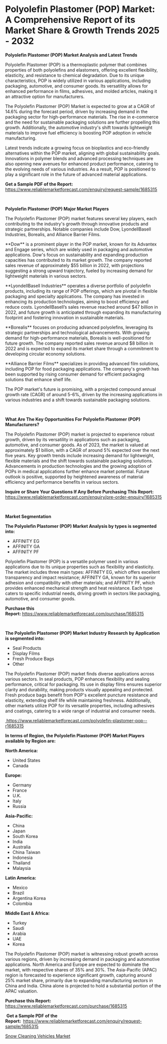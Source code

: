 <p><h1>Polyolefin Plastomer (POP) Market: A Comprehensive Report of its Market Share & Growth Trends 2025 - 2032</h1></p><p><strong>Polyolefin Plastomer (POP) Market Analysis and Latest Trends</strong></p>
<p><p>Polyolefin Plastomer (POP) is a thermoplastic polymer that combines properties of both polyolefins and elastomers, offering excellent flexibility, elasticity, and resistance to chemical degradation. Due to its unique characteristics, POP is widely utilized in various applications, including packaging, automotive, and consumer goods. Its versatility allows for enhanced performance in films, adhesives, and molded articles, making it an attractive option for manufacturers.</p><p>The Polyolefin Plastomer (POP) Market is expected to grow at a CAGR of 14.6% during the forecast period, driven by increasing demand in the packaging sector for high-performance materials. The rise in e-commerce and the need for sustainable packaging solutions are further propelling this growth. Additionally, the automotive industry's shift towards lightweight materials to improve fuel efficiency is boosting POP adoption in vehicle manufacturing. </p><p>Latest trends indicate a growing focus on bioplastics and eco-friendly alternatives within the POP market, aligning with global sustainability goals. Innovations in polymer blends and advanced processing techniques are also opening new avenues for enhanced product performance, catering to the evolving needs of various industries. As a result, POP is positioned to play a significant role in the future of advanced material applications.</p></p>
<p><strong>Get a Sample PDF of the Report:&nbsp;</strong> <a href="https://www.reliablemarketforecast.com/enquiry/request-sample/1685315?utm_campaign=3298&utm_medium=2&utm_source=Github&utm_content=ia&utm_term=26032025&utm_id=polyolefin-plastomer-pop">https://www.reliablemarketforecast.com/enquiry/request-sample/1685315</a></p>
<p>&nbsp;</p>
<p><strong>Polyolefin Plastomer (POP) Major Market Players</strong></p>
<p><p>The Polyolefin Plastomer (POP) market features several key players, each contributing to the industry's growth through innovative products and strategic partnerships. Notable companies include Dow, LyondellBasell Industries, Borealis, and Alliance Barrier Films.</p><p>**Dow** is a prominent player in the POP market, known for its Advantex and Engage series, which are widely used in packaging and automotive applications. Dow's focus on sustainability and expanding production capacities has contributed to its market growth. The company reported sales revenue of approximately $55 billion in 2022, with projections suggesting a strong upward trajectory, fueled by increasing demand for lightweight materials in various sectors.</p><p>**LyondellBasell Industries** operates a diverse portfolio of polyolefin products, including its range of POP offerings, which are pivotal in flexible packaging and specialty applications. The company has invested in enhancing its production technologies, aiming to boost efficiency and reduce costs. LyondellBasell’s sales revenue reached around $47 billion in 2022, and future growth is anticipated through expanding its manufacturing footprint and fostering innovation in sustainable materials.</p><p>**Borealis** focuses on producing advanced polyolefins, leveraging its strategic partnerships and technological advancements. With growing demand for high-performance materials, Borealis is well-positioned for future growth. The company reported sales revenue around $8 billion in 2022 and is expected to expand its market share through a commitment to developing circular economy solutions.</p><p>**Alliance Barrier Films** specializes in providing advanced film solutions, including POP for food packaging applications. The company's growth has been supported by rising consumer demand for efficient packaging solutions that enhance shelf life.</p><p>The POP market's future is promising, with a projected compound annual growth rate (CAGR) of around 5-6%, driven by the increasing applications in various industries and a shift towards sustainable packaging solutions.</p></p>
<p>&nbsp;</p>
<p><strong>What Are The Key Opportunities For Polyolefin Plastomer (POP) Manufacturers?</strong></p>
<p><p>The Polyolefin Plastomer (POP) market is projected to experience robust growth, driven by its versatility in applications such as packaging, automotive, and consumer goods. As of 2023, the market is valued at approximately $1 billion, with a CAGR of around 5% expected over the next five years. Key growth trends include increasing demand for lightweight, flexible materials and the shift towards sustainable packaging solutions. Advancements in production technologies and the growing adoption of POPs in medical applications further enhance market potential. Future outlook is positive, supported by heightened awareness of material efficiency and performance benefits in various sectors.</p></p>
<p><strong>Inquire or Share Your Questions If Any Before Purchasing This Report:</strong> <a href="https://www.reliablemarketforecast.com/enquiry/pre-order-enquiry/1685315?utm_campaign=3298&utm_medium=2&utm_source=Github&utm_content=ia&utm_term=26032025&utm_id=polyolefin-plastomer-pop">https://www.reliablemarketforecast.com/enquiry/pre-order-enquiry/1685315</a></p>
<p>&nbsp;</p>
<p><strong>Market Segmentation</strong></p>
<p><strong>The Polyolefin Plastomer (POP) Market Analysis by types is segmented into:</strong></p>
<p><ul><li>AFFINITY EG</li><li>AFFINITY GA</li><li>AFFINITY PF</li></ul></p>
<p><p>Polyolefin Plastomer (POP) is a versatile polymer used in various applications due to its unique properties such as flexibility and elasticity. The market includes three main types: AFFINITY EG, which offers excellent transparency and impact resistance; AFFINITY GA, known for its superior adhesion and compatibility with other materials; and AFFINITY PF, which provides enhanced mechanical strength and heat resistance. Each type caters to specific industrial needs, driving growth in sectors like packaging, automotive, and consumer goods.</p></p>
<p><strong>Purchase this Report:&nbsp;</strong><a href="https://www.reliablemarketforecast.com/purchase/1685315?utm_campaign=3298&utm_medium=2&utm_source=Github&utm_content=ia&utm_term=26032025&utm_id=polyolefin-plastomer-pop">https://www.reliablemarketforecast.com/purchase/1685315</a></p>
<p>&nbsp;</p>
<p><strong>The Polyolefin Plastomer (POP) Market Industry Research by Application is segmented into:</strong></p>
<p><ul><li>Seal Products</li><li>Display Films</li><li>Fresh Produce Bags</li><li>Other</li></ul></p>
<p><p>The Polyolefin Plastomer (POP) market finds diverse applications across various sectors. In seal products, POP enhances flexibility and sealing performance, critical for packaging. Its use in display films ensures superior clarity and durability, making products visually appealing and protected. Fresh produce bags benefit from POP's excellent puncture resistance and elasticity, extending shelf life while maintaining freshness. Additionally, other markets utilize POP for its versatile properties, including adhesives and coatings, catering to a wide range of industrial and consumer needs.</p></p>
<p><a href="https://www.reliablemarketforecast.com/polyolefin-plastomer-pop--r1685315?utm_campaign=3298&utm_medium=2&utm_source=Github&utm_content=ia&utm_term=26032025&utm_id=polyolefin-plastomer-pop">&nbsp;https://www.reliablemarketforecast.com/polyolefin-plastomer-pop--r1685315</a></p>
<p><strong>In terms of Region, the Polyolefin Plastomer (POP) Market Players available by Region are:</strong></p>
<p>
    <p> <strong> North America: </strong>
        <ul>
            <li>United States</li>
            <li>Canada</li>
        </ul>
        </p> 
    <p> <strong> Europe: </strong>
        <ul>
            <li>Germany</li>
            <li>France</li>
            <li>U.K.</li>
            <li>Italy</li>
            <li>Russia</li>
        </ul>
        </p> 
    <p> <strong> Asia-Pacific: </strong>
        <ul>
            <li>China</li>
            <li>Japan</li>
            <li>South Korea</li>
            <li>India</li>
            <li>Australia</li>
            <li>China Taiwan</li>
            <li>Indonesia</li>
            <li>Thailand</li>
            <li>Malaysia</li>
        </ul>
        </p> 
    <p> <strong> Latin America: </strong>
        <ul>
            <li>Mexico</li>
            <li>Brazil</li>
            <li>Argentina Korea</li>
            <li>Colombia</li>
        </ul>
        </p> 
    <p> <strong> Middle East & Africa: </strong>
        <ul>
            <li>Turkey</li>
            <li>Saudi</li>
            <li>Arabia</li>
            <li>UAE</li>
            <li>Korea</li>
        </ul>
    </p>
    </p>
<p><p>The Polyolefin Plastomer (POP) market is witnessing robust growth across various regions, driven by increasing demand in packaging and automotive applications. North America and Europe are expected to dominate the market, with respective shares of 35% and 30%. The Asia-Pacific (APAC) region is forecasted to experience significant growth, capturing around 25% market share, primarily due to expanding manufacturing sectors in China and India. China alone is projected to hold a substantial portion of the APAC valuation.</p></p>
<p><strong>Purchase this Report: </strong><a href="https://www.reliablemarketforecast.com/purchase/1685315?utm_campaign=3298&utm_medium=2&utm_source=Github&utm_content=ia&utm_term=26032025&utm_id=polyolefin-plastomer-pop">https://www.reliablemarketforecast.com/purchase/1685315</a></p>
<p>&nbsp;<strong>Get a Sample PDF of the Report:&nbsp;&nbsp;</strong><a href="https://www.reliablemarketforecast.com/enquiry/request-sample/1685315?utm_campaign=3298&utm_medium=2&utm_source=Github&utm_content=ia&utm_term=26032025&utm_id=polyolefin-plastomer-pop">https://www.reliablemarketforecast.com/enquiry/request-sample/1685315</a></p>
<p><strong></strong></p>
<p><p><a href="https://github.com/forgazerbyjt/Market-Research-Report-List-1/blob/main/snow-cleaning-vehicles-market.md?utm_campaign=3298&utm_medium=2&utm_source=Github&utm_content=ia&utm_term=26032025&utm_id=polyolefin-plastomer-pop">Snow Cleaning Vehicles Market</a></p></p>